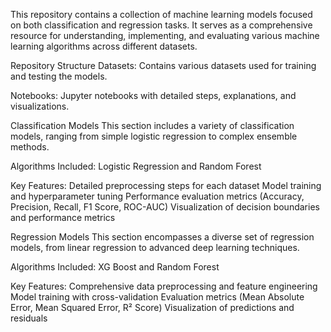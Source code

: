 This repository contains a collection of machine learning models focused on both classification and regression tasks. It serves as a comprehensive resource for understanding, implementing, and evaluating various machine learning algorithms across different datasets.

Repository Structure
Datasets: Contains various datasets used for training and testing the models.

Notebooks: Jupyter notebooks with detailed steps, explanations, and visualizations.

Classification Models
This section includes a variety of classification models, ranging from simple logistic regression to complex ensemble methods.

Algorithms Included:
Logistic Regression and 
Random Forest

Key Features:
Detailed preprocessing steps for each dataset
Model training and hyperparameter tuning
Performance evaluation metrics (Accuracy, Precision, Recall, F1 Score, ROC-AUC)
Visualization of decision boundaries and performance metrics


Regression Models
This section encompasses a diverse set of regression models, from linear regression to advanced deep learning techniques.

Algorithms Included:
XG Boost and 
Random Forest

Key Features:
Comprehensive data preprocessing and feature engineering
Model training with cross-validation
Evaluation metrics (Mean Absolute Error, Mean Squared Error, R² Score)
Visualization of predictions and residuals
